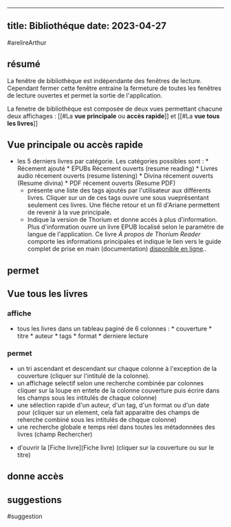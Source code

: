 
---
title: Bibliothéque
date: 2023-04-27
---

#arelireArthur

## résumé
La fenêtre de bibliothèque est indépendante des fenêtres de lecture. Cependant fermer cette fenêtre entraine la fermeture de toutes les fenêtres de lecture ouvertes et permet la sortie de l'application.

La fenetre de bibliothèque est composée de deux vues permettant chacune deux affichages : 
[[#La **vue principale** ou **accès rapide**]] et [[#La **vue tous les livres**]]

## Vue principale ou **accès rapide** 

*  les 5 derniers livres par catégorie. Les catégories possibles sont : 
		* Récement ajouté
		* EPUBs Récement ouverts (resume reading)
		* Livres audio récement ouverts (resume listening)
		* Divina récement ouverts (Resume divina)
		* PDF récement ouverts (Resume PDF)
	  * présente une liste des tags ajoutés par l'utilisateur aux différents livres. Cliquer sur un de ces tags ouvre une sous vueprésentant seulement ces livres. Une fléche retour et un fil d'Ariane permettent de revenir à la vue principale.
	  * Indique la version de Thorium et donne accés à plus d'information. Plus d'information ouvre un livre EPUB localisé selon le paramétre de langue de l'application. Ce livre *À propos de Thorium Reader* comporte les informations principales et indique le lien vers le guide complet de prise en main (documentation) [disponible en ligne](https://www.edrlab.org/software/thorium-reader/doc-fr/)..

## permet 

<!--
- [[Ajouter un livre depuis un fichier]]
- Ouvrir la [[Fenêtre de lecture]] d'un livre (cliquer sur le titre)
- Ouvrir la [Fiche livre](Glossaire#fiche livre)
* Rechercher un livre (dans toutes les métadonnées des livres)
* Accéder à la [[#Vue tous les livres]] (un bouton par catégorie mais tous le sboutons ouvrent la vue livre compléte, non triée par catégorie)
-->

## Vue tous les livres 

### affiche

* tous les livres dans un tableau paginé de 6 colonnes :
		* couverture
		* titre
		* auteur
		* tags
		* format
		* derniere lecture

### permet 

* un tri ascendant et descendant sur chaque colonne à l'exception de la couverture (cliquer sur l'intitulé de la colonne).
* un affichage selectif selon une recherche combinée par colonnes cliquer sur la loupe en entete de la colonne couverture puis écrire dans les champs sous les intitulés de chaque colonne)
* une sélection rapide d'un auteur, d'un tag, d'un format ou d'un date pour (cliquer sur un element, cela fait apparaitre des champs de reherche combiné sous les intitulés de chqque colonne)
* une recherche globale e temps réel dans toutes les métadonnées des livres (champ Rechercher)
- d'ouvrir la [Fiche livre](Fiche livre) (cliquer  sur la couverture ou sur le titre)

## donne accès

<!--
* [[Ajouter un livre emprunte]]
* [[Ajouter un livre depuis un fichier]]
* [[Ajouter plusieurs livres]]
* [[Chercher parmis les livre]]
* [[Organiser les livres]]
* [[Explorer la bibliotheque]]
-->

## suggestions
#suggestion
